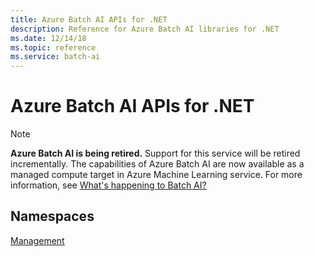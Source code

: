 ```yaml
---
title: Azure Batch AI APIs for .NET
description: Reference for Azure Batch AI libraries for .NET
ms.date: 12/14/18
ms.topic: reference
ms.service: batch-ai
---
```


# Azure Batch AI APIs for .NET

>[!Note]
>**Azure Batch AI is being retired.** Support for this service will be retired incrementally. The capabilities of Azure Batch AI are now available as a managed compute target in Azure Machine Learning service. For more information, see [What's happening to Batch AI?](../articles/batch-ai/overview-what-happened-to-batch-ai.md)

## Namespaces

[Management](/dotnet/api/overview/azure/batchai/management)